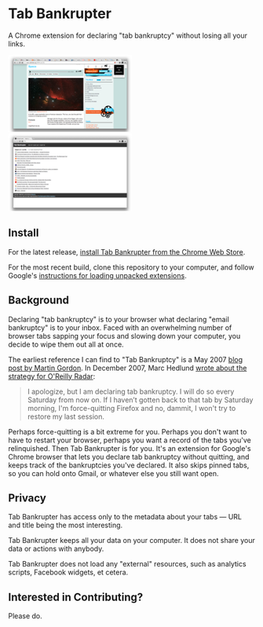 # Tab Bankrupter

A Chrome extension for declaring "tab bankruptcy" without losing all your links.

<img width="50%" src="screenshots/cropped/1280x800/screenshot-0.png">
<img width="50%" src="screenshots/cropped/1280x800/screenshot-1.png">

## Install

For the latest release, [install Tab Bankrupter from the Chrome Web Store](https://chrome.google.com/webstore/detail/tab-bankrupter/pndipmgldhbejkehopnbbpjgidkbiimh).

For the most recent build, clone this repository to your computer, and follow Google's [instructions for loading unpacked extensions](http://developer.chrome.com/extensions/getstarted.html#unpacked).

## Background

Declaring "tab bankruptcy" is to your browser what declaring "email bankruptcy" is to your inbox. Faced with an overwhelming number of browser tabs sapping your focus and slowing down your computer, you decide to wipe them out all at once.

The earliest reference I can find to "Tab Bankruptcy" is a May 2007 [blog post by Martin Gordon](http://www.martingordon.org/blog/2007/05/28/blogging-productivity-tip-declare-tab-bankruptcy/). In December 2007, Marc Hedlund [wrote about the strategy for O'Reilly Radar](http://radar.oreilly.com/2007/12/tab-bankruptcy.html):

> I apologize, but I am declaring tab bankruptcy. I will do so every Saturday from now on. If I haven’t gotten back to that tab by Saturday morning, I'm force-quitting Firefox and no, dammit, I won't try to restore my last session.

Perhaps force-quitting is a bit extreme for you. Perhaps you don't want to have to restart your browser, perhaps you want a record of the tabs you've relinquished. Then Tab Bankrupter is for you. It's an extension for Google's Chrome browser that lets you declare tab bankruptcy without quitting, and keeps track of the bankruptcies you've declared. It also skips pinned tabs, so you can hold onto Gmail, or whatever else you still want open.

## Privacy

Tab Bankrupter has access only to the metadata about your tabs — URL and title being the most interesting.

Tab Bankrupter keeps all your data on your computer. It does not  share your data or actions with anybody.

Tab Bankrupter does not load any "external" resources, such as analytics scripts, Facebook widgets, et cetera.

## Interested in Contributing?

Please do.
